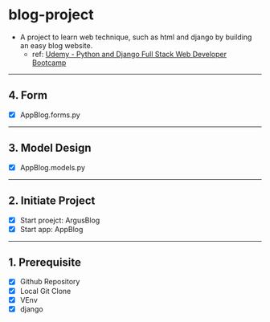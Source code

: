 # blog-project

- A project to learn web technique, such as html and django by building an easy blog website.
  - ref: [Udemy - Python and Django Full Stack Web Developer Bootcamp](https://www.udemy.com/course/python-and-django-full-stack-web-developer-bootcamp)

---

## 4. Form

- [x] AppBlog.forms.py

---

## 3. Model Design

- [x] AppBlog.models.py

---

## 2. Initiate Project

- [x] Start proejct: ArgusBlog
- [x] Start app: AppBlog

---

## 1. Prerequisite

- [x] Github Repository
- [x] Local Git Clone
- [x] VEnv
- [x] django
